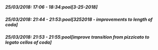
##### 25/03/2018: 17:06 - 18:34:pool[3-25-2018]

##### 25/03/2018: 21:44 - 21:53:pool[3252018 - improvements to length of coda]

##### 25/03/2018: 21:53 - 21:55:pool[improve transition from pizzicato to legato cellos of coda]
